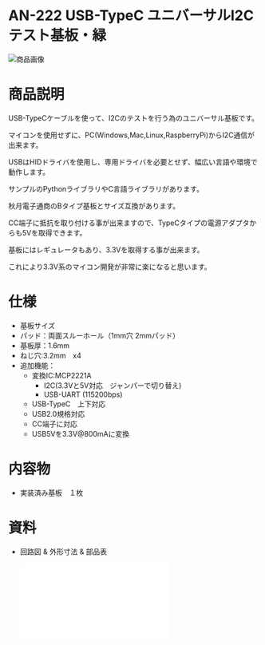 # AN-222 USB-TypeC ユニバーサルI2Cテスト基板・緑 

![商品画像](./img/1024x1024/DSC_2446.jpg)

# 商品説明

USB-TypeCケーブルを使って、I2Cのテストを行う為のユニバーサル基板です。

マイコンを使用せずに、PC(Windows,Mac,Linux,RaspberryPi)からI2C通信が出来ます。

USBはHIDドライバを使用し、専用ドライバを必要とせず、幅広い言語や環境で動作します。

サンプルのPythonライブラリやC言語ライブラリがあります。

秋月電子通商のBタイプ基板とサイズ互換があります。

CC端子に抵抗を取り付ける事が出来ますので、TypeCタイプの電源アダプタからも5Vを取得できます。

基板にはレギュレータもあり、3.3Vを取得する事が出来ます。

これにより3.3V系のマイコン開発が非常に楽になると思います。

# 仕様

- 基板サイズ
- パッド：両面スルーホール（1mm穴 2mmパッド）
- 基板厚：1.6mm
- ねじ穴:3.2mm　x4
- 追加機能：
   - 変換IC:MCP2221A
      - I2C(3.3Vと5V対応　ジャンパーで切り替え)
      - USB-UART (115200bps)
   - USB-TypeC　上下対応
   - USB2.0規格対応
   - CC端子に対応
   - USB5Vを3.3V@800mAに変換

# 内容物

- 実装済み基板　１枚

# 資料

 - 回路図 & 外形寸法 & 部品表

    ![資料](./AN-222.pdf)

